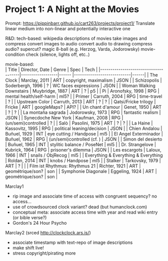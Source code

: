# Project 1: A Night at the Movies

Prompt: https://pippinbarr.github.io/cart263/projects/project1/
Translate linear medium into non-linear and potentially interactive one

R&D:
tech-based:
wikipedia descriptions of movies
take images and compress
convert images to audio
convert audio to drawing
compress audio?
supercut?
magic 8-ball (e.g. Herzog, Varda, Jodorowsky)
movie-condition check (silence, lights off, etc..)

movie-based:<br>
| Title                                | Director, Date   | Genre | Spec                       | Tech |
|--------------------------------------|------------------|------ |----------------------------|------|
| The Clock                            | Marclay, 2011    | ART   | copyright, maximalism      | JSON |
| Schizopolis                          | Soderbergh, 1996 | ?     | WC faces expressions       | JSON |
| Woman Walking Downstairs             | Muybridge, 1887  | ART   | ?                          | p5   |
| Pi                                   | Aronofsky, 1998  | RPG   | mental health/self-harm    | ml5? |
| Primer                               | Carruth, 2004    | RPG   | time-travel                | ?    |
| Upstream Color                       | Carruth, 2013    | ART   | ?                          | ?    |
| Qatsi/Fricke trilogy                 | Fricke           | ART   | googleMaps?                | API? |
| Un chant d'amour                     | Genet, 1950      | ART   | ?                          | ?    |
| La montaña sagrada                   | Jodorowsky, 1973 | RPG   | fantastic realism          | JSON |
| Synecdoche New York                  | Kaufman, 2008    | RPG   | (un/semi)controlled        | ?    |
| Salò                                 | Pasolini, 1975   | ART   | ?                          | ?    |
| La Haine                             | Kassovitz, 1995  | RPG   | political leaning/decision | JSON |
| Chien Andalou                        | Buñuel, 1929     | INT   | eye cutting / Handpose     | ml5  |
| El Angel Exterminador                | Buñuel, 1962     | RPG   | (un/semi)controlled (cf. ) | JSON |
| Simon del desierto                   | Buñuel, 1965     | INT   | stylitic balance / PoseNet | ml5  |
| Dr. Strangelove                      | Kubrick, 1964    | RPG   | prisoner's dilemma         | JSON |
| Les escargots                        | Laloux, 1966     | INT   | snails / ObjRecog          | ml5  |
| Everything & Everything & Everything | Roldan, 2014     | INT   | knobs / Handpose           | ml5  |
| Stalker                              | Tarkovsky, 1979  | ART   | ?                          |      |
| Film ist Rhythmus: Rhythmus 21       | Richter, 1921    | ART   | geométrique/son?           | son  |
| Symphonie Diagonale                  | Eggeling, 1924   | ART   | geométrique/son?           | son  |

Marclay1
- rip image and associate time of access with congruent sequency? no access...
- use of crowdsourced clock variant? dead (but humanclock.com)
- conceptual meta: associate access time with year and read wiki entry (or bible verse?)
- Gordon's 24 Hour Psycho

Marclay2 (srced http://clockclock.ars.is/)
- associate timestamp with text-repo of image descriptions
- make shift live!
- stress copyright/pirating more
